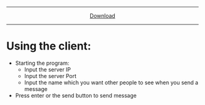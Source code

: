 ----

<p align="center">
  <a href="https://github.com/thatguywiththatname/Chat/archive/master.zip">Download</a>
</p>

----

# Using the client:

 + Starting the program:
   - Input the server IP
   - Input the server Port
   - Input the name which you want other people to see when you send a message
 + Press enter or the send button to send message
